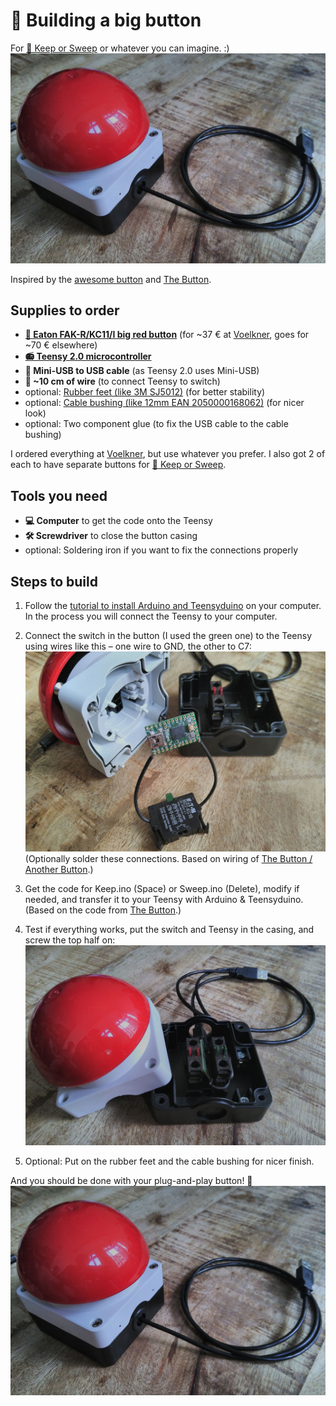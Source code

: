 # 🔴 Building a big button

For [🔀 Keep or Sweep](http://keeporsweep.net) or whatever you can imagine. :)
![](button.jpg)

Inspired by the [awesome button](https://makezine.com/projects/the-awesome-button/) and [The Button](http://rasterweb.net/raster/2011/05/09/the-button/).

## Supplies to order

- **[🔴 Eaton FAK-R/KC11/I big red button](https://ecat.eaton.com/catalog?deeplink=jkfk5)** (for ~37 € at [Voelkner](https://www.voelkner.de/products/144409/Eaton-FAK-R-KC11-I-Fuss-Grobhandtaster-230-V-AC-6A-1-x-Aus-Ein-IP67-tastend-1St..html), goes for ~70 € elsewhere)
- **[📻 Teensy 2.0 microcontroller](https://pjrc.com/store/teensy.html)**
- **🔌 Mini-USB to USB cable** (as Teensy 2.0 uses Mini-USB)
- **🐍 ~10 cm of wire** (to connect Teensy to switch)
- optional: [Rubber feet (like 3M SJ5012)](http://solutions.3m.com/wps/portal/3M/en_EU/Bumpon/Adhesive-Bumpers/Products/Catalogue/~/3M-Bumpon-Protective-Products-SJ5012-Black-3000-per-case?N=8697097%203294857473%204294920979&rt=d&MDR=true) (for better stability)
- optional: [Cable bushing (like 12mm EAN 2050000168062)](https://www.voelkner.de/products/39731/Kabeldurchfuehrung-Klemm-max.-12mm-PVC-Schwarz-1St..html) (for nicer look)
- optional: Two component glue (to fix the USB cable to the cable bushing)

I ordered everything at [Voelkner](https://www.voelkner.de/), but use whatever you prefer. I also got 2 of each to have separate buttons for [🔀 Keep or Sweep](http://keeporsweep.net).


## Tools you need

- **💻 Computer** to get the code onto the Teensy
- **🛠️ Screwdriver** to close the button casing
- optional: Soldering iron if you want to fix the connections properly


## Steps to build

1. Follow the [tutorial to install Arduino and Teensyduino](https://www.pjrc.com/teensy/tutorial.html) on your computer. In the process you will connect the Teensy to your computer.

2. Connect the switch in the button (I used the green one) to the Teensy using wires like this – one wire to GND, the other to C7:
![](button-connection.jpg)
(Optionally solder these connections. Based on wiring of [The Button / Another Button](http://rasterweb.net/raster/2011/06/27/another-button/).)

3. Get the code for Keep.ino (Space) or Sweep.ino (Delete), modify if needed, and transfer it to your Teensy with Arduino & Teensyduino. (Based on the code from [The Button](http://rasterweb.net/raster/2011/05/09/the-button/).)

4. Test if everything works, put the switch and Teensy in the casing, and screw the top half on:
![](button-assembly.jpg)

5. Optional: Put on the rubber feet and the cable bushing for nicer finish.


And you should be done with your plug-and-play button! 🎉
![](button.jpg)
